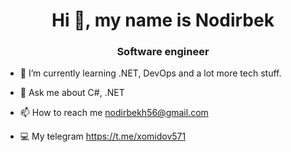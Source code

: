 <h1 align="center">Hi 👋, my name is Nodirbek</h1>
<h3 align="center"> Software engineer </h3>

- 🌱 I’m currently learning .NET, DevOps and a lot more tech stuff.

- 💬 Ask me about C#, .NET

- 📫 How to reach me nodirbekh56@gmail.com

- 💻 My telegram https://t.me/xomidov571

<!---
xomidov571/xomidov571 is a ✨ special ✨ repository because its `README.md` (this file) appears on your GitHub profile.
You can click the Preview link to take a look at your changes.
--->

